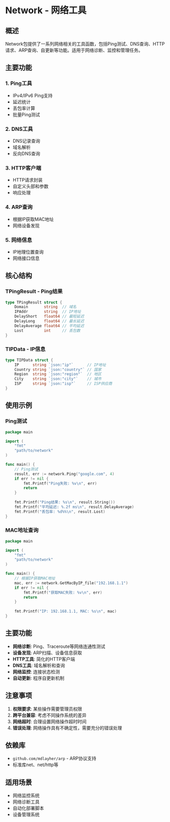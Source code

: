 # Network - 网络工具

## 概述

Network包提供了一系列网络相关的工具函数，包括Ping测试、DNS查询、HTTP请求、ARP查询、自更新等功能。适用于网络诊断、监控和管理任务。

## 主要功能

### 1. Ping工具
- IPv4/IPv6 Ping支持
- 延迟统计
- 丢包率计算
- 批量Ping测试

### 2. DNS工具
- DNS记录查询
- 域名解析
- 反向DNS查询

### 3. HTTP客户端
- HTTP请求封装
- 自定义头部和参数
- 响应处理

### 4. ARP查询
- 根据IP获取MAC地址
- 网络设备发现

### 5. 网络信息
- IP地理位置查询
- 网络接口信息

## 核心结构

### TPingResult - Ping结果
```go
type TPingResult struct {
    Domain       string  // 域名
    IPAddr       string  // IP地址
    DelayShort   float64 // 最短延迟
    DelayLong    float64 // 最长延迟
    DelayAverage float64 // 平均延迟
    Lost         int     // 丢包数
}
```

### TIPData - IP信息
```go
type TIPData struct {
    IP      string `json:"ip"`      // IP地址
    Country string `json:"country"` // 国家
    Region  string `json:"region"`  // 地区
    City    string `json:"city"`    // 城市
    ISP     string `json:"isp"`     // ISP供应商
}
```

## 使用示例

### Ping测试
```go
package main

import (
    "fmt"
    "path/to/network"
)

func main() {
    // Ping测试
    result, err := network.Ping("google.com", 4)
    if err != nil {
        fmt.Printf("Ping失败: %v\n", err)
        return
    }
    
    fmt.Printf("Ping结果: %s\n", result.String())
    fmt.Printf("平均延迟: %.2f ms\n", result.DelayAverage)
    fmt.Printf("丢包率: %d%%\n", result.Lost)
}
```

### MAC地址查询
```go
package main

import (
    "fmt"
    "path/to/network"
)

func main() {
    // 根据IP获取MAC地址
    mac, err := network.GetMacByIP_file("192.168.1.1")
    if err != nil {
        fmt.Printf("获取MAC失败: %v\n", err)
        return
    }
    
    fmt.Printf("IP: 192.168.1.1, MAC: %s\n", mac)
}
```

## 主要功能

- **网络诊断**: Ping、Traceroute等网络连通性测试
- **设备发现**: ARP扫描、设备信息获取
- **HTTP工具**: 简化的HTTP客户端
- **DNS工具**: 域名解析和查询
- **网络监控**: 连接状态检测
- **自动更新**: 程序自更新机制

## 注意事项

1. **权限要求**: 某些操作需要管理员权限
2. **跨平台兼容**: 考虑不同操作系统的差异
3. **网络超时**: 合理设置网络操作超时时间
4. **错误处理**: 网络操作具有不确定性，需要充分的错误处理

## 依赖库

- `github.com/mdlayher/arp` - ARP协议支持
- 标准库net、net/http等

## 适用场景

- 网络监控系统
- 网络诊断工具
- 自动化部署脚本
- 设备管理系统